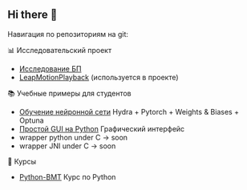 ## Hi there 👋

<!--
**AnastasiaMoshkova/AnastasiaMoshkova** is a ✨ _special_ ✨ repository because its `README.md` (this file) appears on your GitHub profile.

Here are some ideas to get you started:

- 🔭 I’m currently working on ...
- 🌱 I’m currently learning ...
- 👯 I’m looking to collaborate on ...
- 🤔 I’m looking for help with ...
- 💬 Ask me about ...
- 📫 How to reach me: ...
- 😄 Pronouns: ...
- ⚡ Fun fact: ...
-->

Навигация по репозиториям на git:

📊 Исследовательский проект
- [Исследование БП](https://github.com/AnastasiaMoshkova/PDReserach)
- [LeapMotionPlayback](https://github.com/AnastasiaMoshkova/LeapMotionPlayback) (используется в проекте)
  
📚 Учебные примеры для студентов
- [Обучение нейронной сети](https://github.com/AnastasiaMoshkova/signalProcessing) Hydra + Pytorch + Weights & Biases + Optuna
- [Простой GUI на Python](https://github.com/AnastasiaMoshkova/microscope_application) Графический интерфейс
- wrapper python under C -> soon
- wrapper JNI under C -> soon
  
📗 Курсы
- [Python-BMT](https://github.com/AnastasiaMoshkova/Python-BMT) Курс по Python
  
